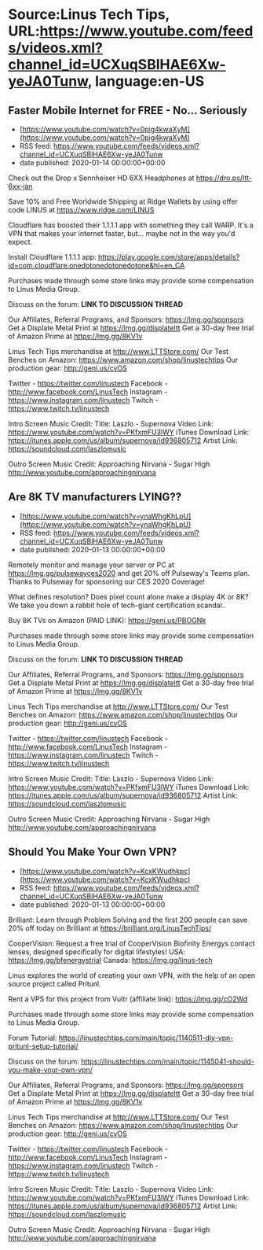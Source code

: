 # Source:Linus Tech Tips, URL:https://www.youtube.com/feeds/videos.xml?channel_id=UCXuqSBlHAE6Xw-yeJA0Tunw, language:en-US

## Faster Mobile Internet for FREE - No… Seriously
 - [https://www.youtube.com/watch?v=0pig4kwaXyM](https://www.youtube.com/watch?v=0pig4kwaXyM)
 - RSS feed: https://www.youtube.com/feeds/videos.xml?channel_id=UCXuqSBlHAE6Xw-yeJA0Tunw
 - date published: 2020-01-14 00:00:00+00:00

Check out the Drop x Sennheiser HD 6XX Headphones at https://dro.ps/ltt-6xx-jan

Save 10% and Free Worldwide Shipping at Ridge Wallets by using offer code LINUS at https://www.ridge.com/LINUS

Cloudflare has boosted their 1.1.1.1 app with something they call WARP. It's a VPN that makes your internet faster, but... maybe not in the way you'd expect.

Install Cloudflare 1.1.1.1 app:
https://play.google.com/store/apps/details?id=com.cloudflare.onedotonedotonedotone&hl=en_CA

Purchases made through some store links may provide some compensation to Linus Media Group.

Discuss on the forum: **LINK TO DISCUSSION THREAD**

Our Affiliates, Referral Programs, and Sponsors: https://lmg.gg/sponsors
Get a Displate Metal Print at https://lmg.gg/displateltt
Get a 30-day free trial of Amazon Prime at https://lmg.gg/8KV1v

Linus Tech Tips merchandise at http://www.LTTStore.com/ 
Our Test Benches on Amazon: https://www.amazon.com/shop/linustechtips 
Our production gear: http://geni.us/cvOS

Twitter - https://twitter.com/linustech
Facebook - http://www.facebook.com/LinusTech
Instagram - https://www.instagram.com/linustech
Twitch - https://www.twitch.tv/linustech 

Intro Screen Music Credit:
Title: Laszlo - Supernova
Video Link: https://www.youtube.com/watch?v=PKfxmFU3lWY
iTunes Download Link: https://itunes.apple.com/us/album/supernova/id936805712
Artist Link: https://soundcloud.com/laszlomusic

Outro Screen Music Credit: Approaching Nirvana - Sugar High http://www.youtube.com/approachingnirvana

## Are 8K TV manufacturers LYING??
 - [https://www.youtube.com/watch?v=ynaWhgKhLpU](https://www.youtube.com/watch?v=ynaWhgKhLpU)
 - RSS feed: https://www.youtube.com/feeds/videos.xml?channel_id=UCXuqSBlHAE6Xw-yeJA0Tunw
 - date published: 2020-01-13 00:00:00+00:00

Remotely monitor and manage your server or PC at https://lmg.gg/pulsewayces2020 and get 20% off Pulseway's Teams plan. Thanks to Pulseway for sponsoring our CES 2020 Coverage!

What defines resolution? Does pixel count alone make a display 4K or 8K? We take you down a rabbit hole of tech-giant certification scandal..

Buy 8K TVs on Amazon (PAID LINK): https://geni.us/PBOGNk

Purchases made through some store links may provide some compensation to Linus Media Group.

Discuss on the forum: **LINK TO DISCUSSION THREAD**

Our Affiliates, Referral Programs, and Sponsors: https://lmg.gg/sponsors
Get a Displate Metal Print at https://lmg.gg/displateltt
Get a 30-day free trial of Amazon Prime at https://lmg.gg/8KV1v

Linus Tech Tips merchandise at http://www.LTTStore.com/ 
Our Test Benches on Amazon: https://www.amazon.com/shop/linustechtips 
Our production gear: http://geni.us/cvOS

Twitter - https://twitter.com/linustech
Facebook - http://www.facebook.com/LinusTech
Instagram - https://www.instagram.com/linustech
Twitch - https://www.twitch.tv/linustech 

Intro Screen Music Credit:
Title: Laszlo - Supernova
Video Link: https://www.youtube.com/watch?v=PKfxmFU3lWY
iTunes Download Link: https://itunes.apple.com/us/album/supernova/id936805712
Artist Link: https://soundcloud.com/laszlomusic

Outro Screen Music Credit: Approaching Nirvana - Sugar High http://www.youtube.com/approachingnirvana

## Should You Make Your Own VPN?
 - [https://www.youtube.com/watch?v=KcxKWudhkpc](https://www.youtube.com/watch?v=KcxKWudhkpc)
 - RSS feed: https://www.youtube.com/feeds/videos.xml?channel_id=UCXuqSBlHAE6Xw-yeJA0Tunw
 - date published: 2020-01-13 00:00:00+00:00

Brilliant: Learn through Problem Solving and the first 200 people can save 20% off today on Brilliant at https://brilliant.org/LinusTechTips/

CooperVision: Request a free trial of CooperVision Biofinity Energys contact lenses, designed specifically for digital lifestyles! 
USA: https://lmg.gg/bfenergystrial
Canada: https://lmg.gg/linus-tech

Linus explores the world of creating your own VPN, with the help of an open source project called Pritunl.

Rent a VPS for this project from Vultr (affiliate link): https://lmg.gg/cO2Wd

Purchases made through some store links may provide some compensation to Linus Media Group.

Forum Tutorial: https://linustechtips.com/main/topic/1140511-diy-vpn-pritunl-setup-tutorial/

Discuss on the forum: https://linustechtips.com/main/topic/1145041-should-you-make-your-own-vpn/

Our Affiliates, Referral Programs, and Sponsors: https://lmg.gg/sponsors
Get a Displate Metal Print at https://lmg.gg/displateltt
Get a 30-day free trial of Amazon Prime at https://lmg.gg/8KV1v

Linus Tech Tips merchandise at http://www.LTTStore.com/ 
Our Test Benches on Amazon: https://www.amazon.com/shop/linustechtips 
Our production gear: http://geni.us/cvOS

Twitter - https://twitter.com/linustech
Facebook - http://www.facebook.com/LinusTech
Instagram - https://www.instagram.com/linustech
Twitch - https://www.twitch.tv/linustech 

Intro Screen Music Credit:
Title: Laszlo - Supernova
Video Link: https://www.youtube.com/watch?v=PKfxmFU3lWY
iTunes Download Link: https://itunes.apple.com/us/album/supernova/id936805712
Artist Link: https://soundcloud.com/laszlomusic

Outro Screen Music Credit: Approaching Nirvana - Sugar High http://www.youtube.com/approachingnirvana

